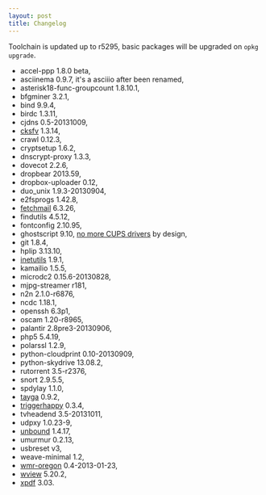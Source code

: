 ```yaml
---
layout: post
title: Changelog
---
```


Toolchain is updated up to r5295, basic packages will be upgraded on `opkg upgrade`.

* accel-ppp 1.8.0 beta,
* asciinema 0.9.7, it's a asciiio after been renamed,
* asterisk18-func-groupcount 1.8.10.1,
* bfgminer 3.2.1,
* bind 9.9.4,
* birdc 1.3.11,
* cjdns 0.5-20131009,
* [cksfv](http://zakalwe.fi/~shd/foss/cksfv/) 1.3.14,
* crawl 0.12.3,
* cryptsetup 1.6.2,
* dnscrypt-proxy 1.3.3,
* dovecot 2.2.6,
* dropbear 2013.59,
* dropbox-uploader 0.12,
* duo_unix 1.9.3-20130904,
* e2fsprogs 1.42.8,
* [fetchmail](http://fetchmail.berlios.de/) 6.3.26,
* findutils 4.5.12,
* fontconfig 2.10.95,
* ghostscript 9.10, [no more CUPS drivers](http://www.linuxfromscratch.org/blfs/view/svn/pst/gs.html) by design,
* git 1.8.4,
* hplip 3.13.10,
* [inetutils](http://www.gnu.org/software/inetutils/) 1.9.1,
* kamailio 1.5.5,
* microdc2 0.15.6-20130828,
* mjpg-streamer r181,
* n2n 2.1.0-r6876,
* ncdc 1.18.1,
* openssh 6.3p1,
* oscam 1.20-r8965,
* palantir 2.8pre3-20130906,
* php5 5.4.19,
* polarssl 1.2.9,
* python-cloudprint 0.10-20130909,
* python-skydrive 13.08.2,
* rutorrent 3.5-r2376,
* snort 2.9.5.5,
* spdylay 1.1.0,
* [tayga](http://www.litech.org/tayga/) 0.9.2,
* [triggerhappy](https://github.com/wertarbyte/triggerhappy) 0.3.4,
* tvheadend 3.5-20131011,
* udpxy 1.0.23-9,
* [unbound](http://unbound.net/) 1.4.17,
* umurmur 0.2.13,
* usbreset v3,
* weave-minimal 1.2,
* [wmr-oregon](http://code.google.com/p/wmr/) 0.4-2013-01-23,
* [wview](http://www.wviewweather.com/) 5.20.2,
* [xpdf](http://www.foolabs.com/xpdf/) 3.03.
